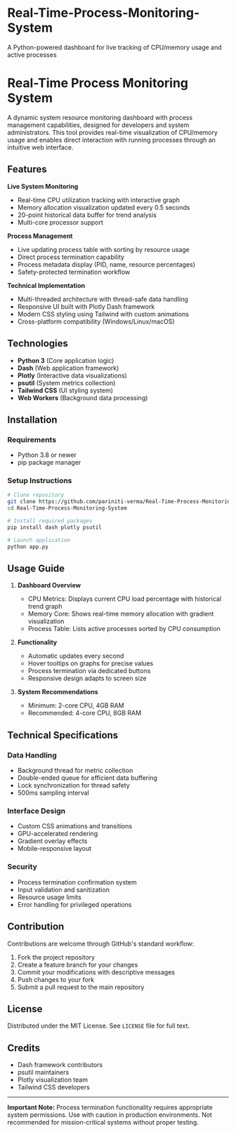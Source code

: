 # Real-Time-Process-Monitoring-System
A Python-powered dashboard for live tracking of CPU/memory usage and active processes
# Real-Time Process Monitoring System

A dynamic system resource monitoring dashboard with process management capabilities, designed for developers and system administrators. This tool provides real-time visualization of CPU/memory usage and enables direct interaction with running processes through an intuitive web interface.

## Features

**Live System Monitoring**
- Real-time CPU utilization tracking with interactive graph
- Memory allocation visualization updated every 0.5 seconds
- 20-point historical data buffer for trend analysis
- Multi-core processor support

**Process Management**
- Live updating process table with sorting by resource usage
- Direct process termination capability
- Process metadata display (PID, name, resource percentages)
- Safety-protected termination workflow

**Technical Implementation**
- Multi-threaded architecture with thread-safe data handling
- Responsive UI built with Plotly Dash framework
- Modern CSS styling using Tailwind with custom animations
- Cross-platform compatibility (Windows/Linux/macOS)

## Technologies

- **Python 3** (Core application logic)
- **Dash** (Web application framework)
- **Plotly** (Interactive data visualizations)
- **psutil** (System metrics collection)
- **Tailwind CSS** (UI styling system)
- **Web Workers** (Background data processing)

## Installation

### Requirements
- Python 3.8 or newer
- pip package manager

### Setup Instructions
```bash
# Clone repository
git clone https://github.com/pariniti-verma/Real-Time-Process-Monitoring-System.git
cd Real-Time-Process-Monitoring-System

# Install required packages
pip install dash plotly psutil

# Launch application
python app.py
```

## Usage Guide

1. **Dashboard Overview**
   - CPU Metrics: Displays current CPU load percentage with historical trend graph
   - Memory Core: Shows real-time memory allocation with gradient visualization
   - Process Table: Lists active processes sorted by CPU consumption

2. **Functionality**
   - Automatic updates every second
   - Hover tooltips on graphs for precise values
   - Process termination via dedicated buttons
   - Responsive design adapts to screen size

3. **System Recommendations**
   - Minimum: 2-core CPU, 4GB RAM
   - Recommended: 4-core CPU, 8GB RAM

## Technical Specifications

### Data Handling
- Background thread for metric collection
- Double-ended queue for efficient data buffering
- Lock synchronization for thread safety
- 500ms sampling interval

### Interface Design
- Custom CSS animations and transitions
- GPU-accelerated rendering
- Gradient overlay effects
- Mobile-responsive layout

### Security
- Process termination confirmation system
- Input validation and sanitization
- Resource usage limits
- Error handling for privileged operations

## Contribution

Contributions are welcome through GitHub's standard workflow:

1. Fork the project repository
2. Create a feature branch for your changes
3. Commit your modifications with descriptive messages
4. Push changes to your fork
5. Submit a pull request to the main repository

## License

Distributed under the MIT License. See `LICENSE` file for full text.

## Credits

- Dash framework contributors
- psutil maintainers
- Plotly visualization team
- Tailwind CSS developers

---

**Important Note:** Process termination functionality requires appropriate system permissions. Use with caution in production environments. Not recommended for mission-critical systems without proper testing.
